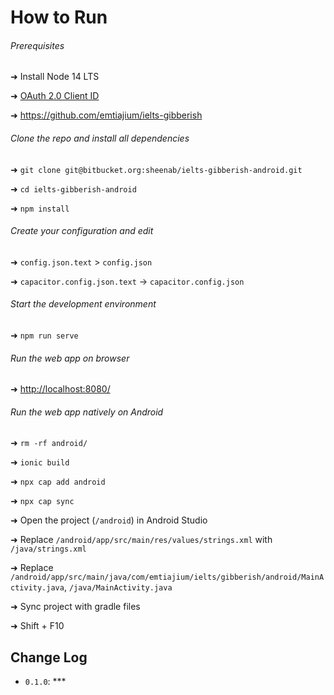 # How to Run

###### Prerequisites

➜ Install Node 14 LTS

➜ [OAuth 2.0 Client ID](https://console.cloud.google.com/)

➜ <https://github.com/emtiajium/ielts-gibberish>

###### Clone the repo and install all dependencies

➜ `git clone git@bitbucket.org:sheenab/ielts-gibberish-android.git`

➜ `cd ielts-gibberish-android`

➜ `npm install`

###### Create your configuration and edit

➜ `config.json.text` > `config.json`

➜ `capacitor.config.json.text` -> `capacitor.config.json` 

###### Start the development environment

➜ `npm run serve`

###### Run the web app on browser

➜ <http://localhost:8080/>

###### Run the web app natively on Android

➜ `rm -rf android/`

➜ `ionic build`

➜ `npx cap add android`

➜ `npx cap sync`

➜ Open the project (`/android`) in Android Studio

➜ Replace `/android/app/src/main/res/values/strings.xml` with `/java/strings.xml`

➜ Replace `/android/app/src/main/java/com/emtiajium/ielts/gibberish/android/MainActivity.java`, `/java/MainActivity.java`

➜ Sync project with gradle files

➜ Shift + F10

## Change Log

-   `0.1.0`: ***
